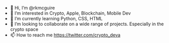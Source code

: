 - 👋 Hi, I’m @rkmcguire
- 👀 I’m interested in Crypto, Apple, Blockchain, Mobile Dev
- 🌱 I’m currently learning Python, CSS, HTML 
- 💞️ I’m looking to collaborate on a wide range of projects. Especially in the crypto space
- 📫 How to reach me https://twitter.com/crypto_deva

<!---
rkmcguire/rkmcguire is a ✨ special ✨ repository because its `README.md` (this file) appears on your GitHub profile.
You can click the Preview link to take a look at your changes.
--->
